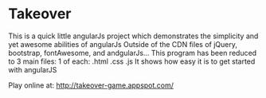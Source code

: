 Takeover
=============
This is a quick little angularJs project which demonstrates the simplicity and yet awesome abilities of angularJs
Outside of the CDN files of jQuery, bootstrap, fontAwesome, and andgularJs...
This program has been reduced to 3 main files: 1 of each: .html .css .js
It shows how easy it is to get started with angularJS

Play online at:
http://takeover-game.appspot.com/